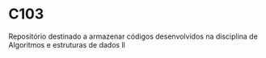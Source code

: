 # C103
Repositório destinado a armazenar códigos desenvolvidos na disciplina de Algoritmos e estruturas de dados ll
